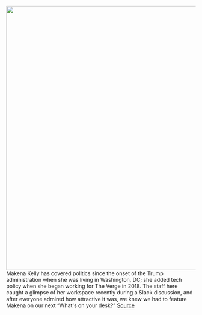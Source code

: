 <img src='https://cdn.vox-cdn.com/thumbor/xuO3UacffkqYAFtUCyEfCOSnJUM=/0x0:2040x1360/1200x675/filters:focal(857x517:1183x843)/cdn.vox-cdn.com/uploads/chorus_image/image/70665920/mkelly_220318_5098_0005.0.jpg' width='700px' /><br/>
Makena Kelly has covered politics since the onset of the Trump administration when she was living in Washington, DC; she added tech policy when she began working for The Verge in 2018. The staff here caught a glimpse of her workspace recently during a Slack discussion, and after everyone admired how attractive it was, we knew we had to feature Makena on our next “What's on your desk?”
<a href='https://www.theverge.com/22989551/desk-makena-kelly-apple-webcam'> Source <a/>